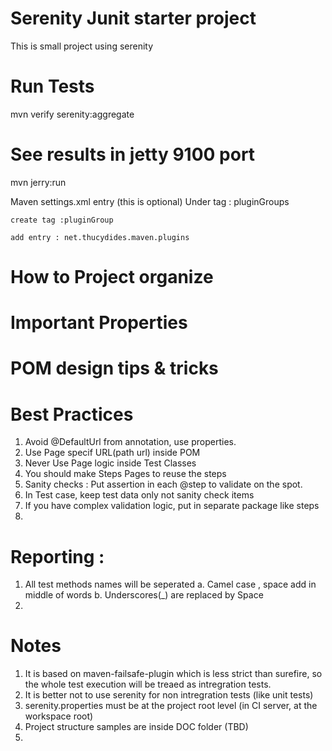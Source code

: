 # Serenity Junit starter project
This is small project using serenity 

# Run Tests 
mvn verify serenity:aggregate


# See results in jetty 9100 port

mvn jerry:run 

Maven settings.xml entry (this is optional) 
Under tag : pluginGroups 

    create tag :pluginGroup
    
    add entry : net.thucydides.maven.plugins

# How to Project organize 

# Important Properties 

# POM design tips & tricks

# Best Practices
1. Avoid @DefaultUrl from annotation, use properties. 
2. Use Page specif URL(path url) inside POM
3. Never Use Page logic inside Test Classes
4. You should make Steps Pages to reuse the steps
5. Sanity checks : Put assertion in each @step to validate on the spot.
6. In Test case, keep test data only not sanity check items
7. If you have complex validation logic, put in separate package like steps
8.   

# Reporting :
1. All test methods names will be seperated
    a. Camel case , space add in middle of words
    b. Underscores(_) are replaced by Space
2. 

# Notes
1. It is based on maven-failsafe-plugin which is less strict than surefire, so the whole test execution will be treaed as intregration tests. 
2. It is better not to use serenity for non intregration tests (like unit tests)
3. serenity.properties must be at the project root level (in CI server, at the workspace root)
4. Project structure samples are inside DOC folder (TBD)
5.   